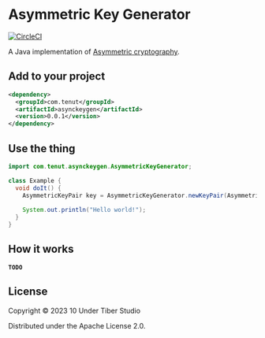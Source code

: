# Asymmetric Key Generator

[![CircleCI](https://circleci.com/gh/10undertiber/asymmetric-key-generator.svg?style=svg)](https://circleci.com/gh/10undertiber/asymmetric-key-generator)

A Java implementation of [Asymmetric cryptography](https://en.wikipedia.org/wiki/Public-key_cryptography).

## Add to your project

```xml
<dependency>
  <groupId>com.tenut</groupId>
  <artifactId>asynckeygen</artifactId>
  <version>0.0.1</version>
</dependency>
```

## Use the thing

```java
import com.tenut.asynckeygen.AsymmetricKeyGenerator;

class Example {
  void doIt() {
    AsymmetricKeyPair key = AsymmetricKeyGenerator.newKeyPair(AsymmetricKeyAlgorithm.ASYMMETRIC_KEY_ALGORITHM_R256);
    
    System.out.println("Hello world!");
  } 
}
```

## How it works

**`TODO`**

## License

Copyright © 2023 10 Under Tiber Studio

Distributed under the Apache License 2.0.
